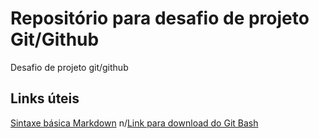 # Repositório para desafio de projeto Git/Github
Desafio de projeto git/github

## Links úteis
[Sintaxe básica Markdown](https://www.markdownguide.org/getting-started/)
n/[Link para download do Git Bash](https://git-scm.com/download/win)
